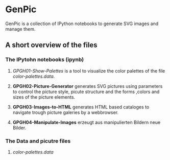 # GenPic
GenPic is a collection of IPython notebooks to generate SVG images and manage them.

## A short overview of the files

### The IPytohn notebooks (ipynb)

1. *GPGH01-Show-Palettes* is a tool to visualize the color palettes of the file *color-palettes.data*.

2. **GPGH02-Picture-Generator**  generates SVG pictures using parameters to control the picture style, picute structure and the forms ,colors and sizes of the picture elements.

2. **GPGH03-Images-to-HTML** generates HTML based cataloges to navigate trough picture galeries by a webbrowser. 

2. **GPGH04-Manipulate-Images** erzeugt aus manipulierten Bildern neue Bilder.

### The Data and picutre files

1.  *color-palettes.data*
